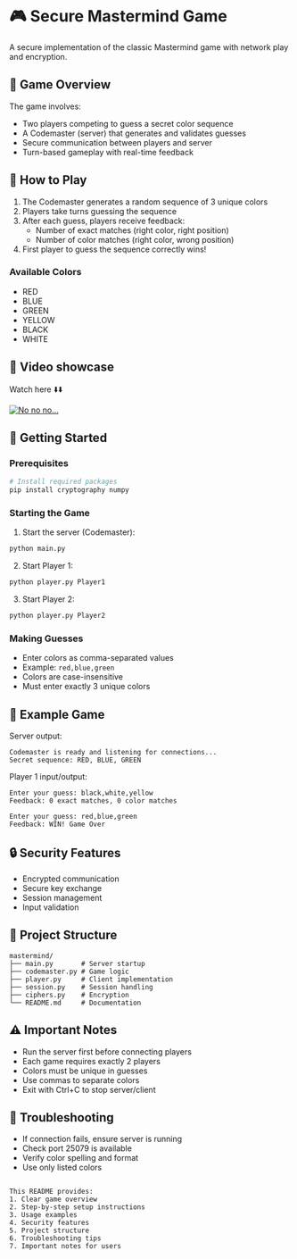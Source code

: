 # 🎮 Secure Mastermind Game

A secure implementation of the classic Mastermind game with network play and encryption.

## 🎯 Game Overview

The game involves:
- Two players competing to guess a secret color sequence
- A Codemaster (server) that generates and validates guesses
- Secure communication between players and server
- Turn-based gameplay with real-time feedback

## 🎲 How to Play

1. The Codemaster generates a random sequence of 3 unique colors
2. Players take turns guessing the sequence
3. After each guess, players receive feedback:
   - Number of exact matches (right color, right position)
   - Number of color matches (right color, wrong position)
4. First player to guess the sequence correctly wins!

### Available Colors
- RED
- BLUE
- GREEN
- YELLOW
- BLACK
- WHITE

## 🎥 Video showcase

Watch here ⬇️⬇️

[![No no no...](https://img.youtube.com/vi/-GdgR3BcJ5I/0.jpg)](https://www.youtube.com/watch?v=-GdgR3BcJ5I)


## 🚀 Getting Started

### Prerequisites
```bash
# Install required packages
pip install cryptography numpy
```

### Starting the Game

1. Start the server (Codemaster):
```bash
python main.py
```

2. Start Player 1:
```bash
python player.py Player1
```

3. Start Player 2:
```bash
python player.py Player2
```

### Making Guesses
- Enter colors as comma-separated values
- Example: `red,blue,green`
- Colors are case-insensitive
- Must enter exactly 3 unique colors

## 📝 Example Game

Server output:
```
Codemaster is ready and listening for connections...
Secret sequence: RED, BLUE, GREEN
```

Player 1 input/output:
```
Enter your guess: black,white,yellow
Feedback: 0 exact matches, 0 color matches

Enter your guess: red,blue,green
Feedback: WIN! Game Over
```

## 🔒 Security Features
- Encrypted communication
- Secure key exchange
- Session management
- Input validation

## 📁 Project Structure
```
mastermind/
├── main.py       # Server startup
├── codemaster.py # Game logic
├── player.py     # Client implementation
├── session.py    # Session handling
├── ciphers.py    # Encryption
└── README.md     # Documentation
```

## ⚠️ Important Notes
- Run the server first before connecting players
- Each game requires exactly 2 players
- Colors must be unique in guesses
- Use commas to separate colors
- Exit with Ctrl+C to stop server/client

## 🐛 Troubleshooting
- If connection fails, ensure server is running
- Check port 25079 is available
- Verify color spelling and format
- Use only listed colors
```

This README provides:
1. Clear game overview
2. Step-by-step setup instructions
3. Usage examples
4. Security features
5. Project structure
6. Troubleshooting tips
7. Important notes for users
